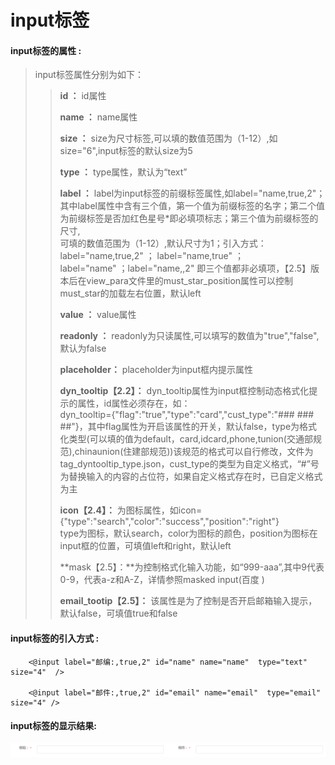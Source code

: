 # input**标签**

#### input**标签的属性 :**

> input标签属性分别为如下：
>
> > **id ：** id属性
> >
> > **name ：** name属性
> >
> > **size ：** size为尺寸标签,可以填的数值范围为（1-12）,如size="6",input标签的默认size为5
> >
> > **type ：** type属性，默认为“text”
> >
> > **label ：** label为input标签的前缀标签属性,如label="name,true,2"；其中label属性中含有三个值，第一个值为前缀标签的名字；第二个值为前缀标签是否加红色星号\*即必填项标志；第三个值为前缀标签的尺寸,  
> > 可填的数值范围为（1-12）,默认尺寸为1；引入方式：label="name,true,2" ； label="name,true" ；  
> > label="name" ；label="name,,2" 即三个值都非必填项，【2.5】版本后在view\_para文件里的must\_star\_position属性可以控制must\_star的加载左右位置，默认left
> >
> > **value  ：** value属性
> >
> > **readonly ：** readonly为只读属性,可以填写的数值为"true","false",默认为false
> >
> > **placeholder：** placeholder为input框内提示属性
> >
> > **dyn\_tooltip【2.2】：** dyn\_tooltip属性为input框控制动态格式化提示的属性，id属性必须存在，如：  
> > dyn\_tooltip={"flag":"true","type":"card","cust\_type":"\#\#\# \#\#\# \#\#"}，其中flag属性为开启该属性的开关，默认false，type为格式化类型\(可以填的值为default，card,idcard,phone,tunion\(交通部规范\),chinaunion\(住建部规范\)\)该规范的格式可以自行修改，文件为tag\_dyntooltip\_type.json，cust\_type的类型为自定义格式，“\#”号为替换输入的内容的占位符，如果自定义格式存在时，已自定义格式为主
> >
> > **icon【2.4】：** 为图标属性，如icon={"type":"search","color":"success","position":"right"}  
> > type为图标，默认search，color为图标的颜色，position为图标在input框的位置，可填值left和right，默认left
> >
> > **mask【2.5】：**为控制格式化输入功能，如“999-aaa”,其中9代表0-9，代表a-z和A-Z，详情参照masked input\(百度 \)
> >
> > **email\_tootip【2.5】：** 该属性是为了控制是否开启邮箱输入提示，默认false，可填值true和false

#### input标签的引入方式 :

```
    <@input label="邮编:,true,2" id="name" name="name"  type="text" size="4"  />

    <@input label="邮件:,true,2" id="email" name="email"  type="email" size="4" />
```

#### input标签的显示结果:

![](/assets/input.png)

